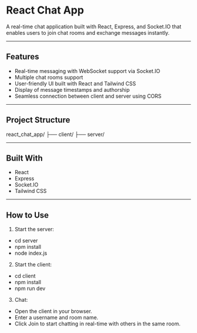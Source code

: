 # React Chat App

A real-time chat application built with React, Express, and Socket.IO that enables users to join chat rooms and exchange messages instantly.

---

## Features

- Real-time messaging with WebSocket support via Socket.IO
- Multiple chat rooms support
- User-friendly UI built with React and Tailwind CSS
- Display of message timestamps and authorship
- Seamless connection between client and server using CORS

---

## Project Structure
react_chat_app/
├── client/ 
├── server/

---
## Built With

- React
- Express
- Socket.IO
- Tailwind CSS

---

## How to Use
1. Start the server:
- cd server
- npm install
- node index.js

2. Start the client:
- cd client
- npm install
- npm run dev

3. Chat:
- Open the client in your browser.
- Enter a username and room name.
- Click Join to start chatting in real-time with others in the same room.


